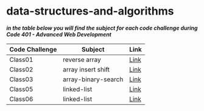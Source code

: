 # data-structures-and-algorithms


***in the table below you will find the subject for each code challenge during Code 401 - Advanced Web Development***



| **Code Challenge** | **Subject**   | **Link**                                                                                   |
|--------------------|-----------|-----------------------------------------------------------------------------------------|
| Class01            |   reverse array    | [Link](https://mohammad-alshish.github.io/data-structures-and-algorithms/array-reverse/array-reverse)
| Class02            |    array insert shift  | [Link](https://mohammad-alshish.github.io/data-structures-and-algorithms/array-insert-shift/array-insert-shift)
| Class03            |    array-binary-search  | [Link](https://mohammad-alshish.github.io/data-structures-and-algorithms/array-binary-search/array-binary-search)
| Class05            |    linked-list  | [Link](https://mohammad-alshish.github.io/data-structures-and-algorithms/linked_list/linked_list)
| Class06            |    linked-list  | [Link](https://mohammad-alshish.github.io/data-structures-and-algorithms/linked-list-insertions/linked-list-insertions)

